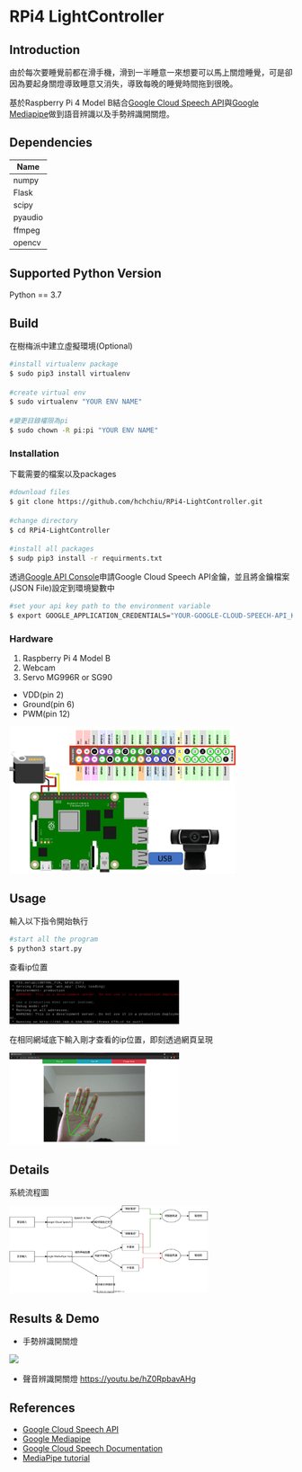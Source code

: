 # RPi4 LightController

## Introduction
由於每次要睡覺前都在滑手機，滑到一半睡意一來想要可以馬上關燈睡覺，可是卻因為要起身關燈導致睡意又消失，導致每晚的睡覺時間拖到很晚。

基於Raspberry Pi 4 Model B結合[Google Cloud Speech API](https://cloud.google.com/speech-to-text)與[Google Mediapipe](https://google.github.io/mediapipe/)做到語音辨識以及手勢辨識開關燈。

## Dependencies
|Name|
|----|
|numpy|
|Flask|
|scipy|
|pyaudio|
|ffmpeg|
|opencv|

## Supported Python Version
Python == 3.7

## Build

在樹梅派中建立虛擬環境(Optional)
```bash
#install virtualenv package
$ sudo pip3 install virtualenv

#create virtual env
$ sudo virtualenv "YOUR ENV NAME"

#變更目錄權限為pi
$ sudo chown -R pi:pi "YOUR ENV NAME"
```

### Installation
下載需要的檔案以及packages
```bash
#download files
$ git clone https://github.com/hchchiu/RPi4-LightController.git

#change directory
$ cd RPi4-LightController

#install all packages
$ sudp pip3 install -r requirments.txt
```

透過[Google API Console](https://console.developers.google.com/)申請Google Cloud Speech API金鑰，並且將金鑰檔案(JSON File)設定到環境變數中
```bash
#set your api key path to the environment variable
$ export GOOGLE_APPLICATION_CREDENTIALS="YOUR-GOOGLE-CLOUD-SPEECH-API_KEY_PATH"
```

### Hardware
1. Raspberry Pi 4 Model B
2. Webcam
3. Servo MG996R or SG90
- VDD(pin 2)
- Ground(pin 6)
- PWM(pin 12)

<div>
<img src="https://github.com/hchchiu/RPi4-LightController/blob/master/doc/pinout.png" width=80%>
</div>

## Usage
輸入以下指令開始執行
```bash
#start all the program
$ python3 start.py
```

查看ip位置
<div>
<img src="https://github.com/hchchiu/RPi4-LightController/blob/master/doc/ip.jpg" width=60%>
</div>

在相同網域底下輸入剛才查看的ip位置，即刻透過網頁呈現
<div>
<img src="https://github.com/hchchiu/RPi4-LightController/blob/master/doc/webui.png" width=60%>
</div>

## Details
系統流程圖
<div>
<img src="https://github.com/hchchiu/RPi4-LightController/blob/master/doc/RPi4LightController.svg" width=70%>
</div>

## Results & Demo
- 手勢辨識開關燈
<div>
<img src="https://github.com/hchchiu/RPi4-LightController/blob/master/doc/IMG_6110_2.gif" width=35%>
</div>


- 聲音辨識開關燈
https://youtu.be/hZ0RpbavAHg

## References

- [Google Cloud Speech API](https://cloud.google.com/speech-to-text)
- [Google Mediapipe](https://google.github.io/mediapipe/)
- [Google Cloud Speech Documentation](https://github.com/googleapis/python-speech)
- [MediaPipe tutorial](https://techtutorialsx.com/2021/04/20/python-real-time-hand-tracking/)
